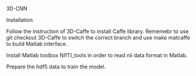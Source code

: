 3D-CNN

Installation

Follow the instruction of 3D-Caffe to install Caffe library. Rememebr to use git checkout 3D-Caffe to switch the correct branch and use make matcaffe to build Matlab interface.

Install Matlab toolbox NIfTI_tools in order to read nii data format in Matlab.

Prepare the hdf5 data to train the model.
